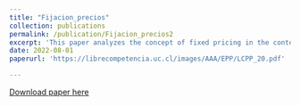 ```yaml
---
title: "Fijacion_precios"
collection: publications
permalink: /publication/Fijacion_precios2
excerpt: 'This paper analyzes the concept of fixed pricing in the context of free competition policies. It also presents relevant regulations from the world's leading economies to face this problem. Finally, relevant jurisprudence of the competition authorities of different countries is presented.'
date: 2022-08-01
paperurl: 'https://librecompetencia.uc.cl/images/AAA/EPP/LCPP_20.pdf'

---
```

[Download paper here](https://librecompetencia.uc.cl/images/AAA/EPP/LCPP_20.pdf)
